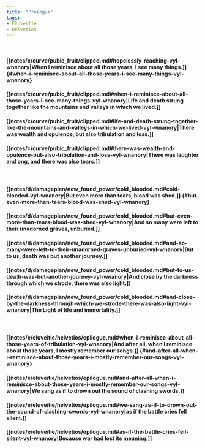 ```yaml
---
title: "Prologue"
tags:
- Eluveitie
- Helvetios
---
```

&nbsp;
#### [[notes/c/curve/pubic_fruit/clipped.md#hopelessly-reaching-vyl-wnanory|When I reminisce about all those years, I see many things.]] {#when-i-reminisce-about-all-those-years-i-see-many-things-vyl-wnanory}
#### [[notes/c/curve/pubic_fruit/clipped.md#when-i-reminisce-about-all-those-years-i-see-many-things-vyl-wnanory|Life and death strung together like the mountains and valleys in which we lived.]]
#### [[notes/c/curve/pubic_fruit/clipped.md#life-and-death-strung-together-like-the-mountains-and-valleys-in-which-we-lived-vyl-wnanory|There was wealth and opulence, but also tribulation and loss.]]
#### [[notes/c/curve/pubic_fruit/clipped.md#there-was-wealth-and-opulence-but-also-tribulation-and-loss-vyl-wnanory|There was laughter and ong, and there was also tears.]]
&nbsp;
#### [[notes/d/damageplan/new_found_power/cold_blooded.md#cold-blooded-vyl-wnanory|But even more than tears, blood was shed.]] {#but-even-more-than-tears-blood-was-shed-vyl-wnanory}
#### [[notes/d/damageplan/new_found_power/cold_blooded.md#but-even-more-than-tears-blood-was-shed-vyl-wnanory|And so many were left to their unadorned graves, unburied.]]
#### [[notes/d/damageplan/new_found_power/cold_blooded.md#and-so-many-were-left-to-their-unadorned-graves-unburied-vyl-wnanory|But to us, death was but another journey.]]
#### [[notes/d/damageplan/new_found_power/cold_blooded.md#but-to-us-death-was-but-another-journey-vyl-wnanory|And close by the darkness through which we strode, there was also light.]]
#### [[notes/d/damageplan/new_found_power/cold_blooded.md#and-close-by-the-darkness-through-which-we-strode-there-was-also-light-vyl-wnanory|The Light of life and immortality.]]
&nbsp;
#### [[notes/e/eluveitie/helvetios/epilogue.md#when-i-reminisce-about-all-those-years-of-tribulation-vyl-wnanory|And after all, when I reminisce about those years, I mostly remember our songs.]] {#and-after-all-when-i-reminisce-about-those-years-i-mostly-remember-our-songs-vyl-wnanory}
#### [[notes/e/eluveitie/helvetios/epilogue.md#and-after-all-when-i-reminisce-about-those-years-i-mostly-remember-our-songs-vyl-wnanory|We sang as if to drown out the sound of clashing swords,]]
#### [[notes/e/eluveitie/helvetios/epilogue.md#we-sang-as-if-to-drown-out-the-sound-of-clashing-swords-vyl-wnanory|as if the battle cries fell silent.]]
#### [[notes/e/eluveitie/helvetios/epilogue.md#as-if-the-battle-cries-fell-silent-vyl-wnanory|Because war had lost its meaning.]]
